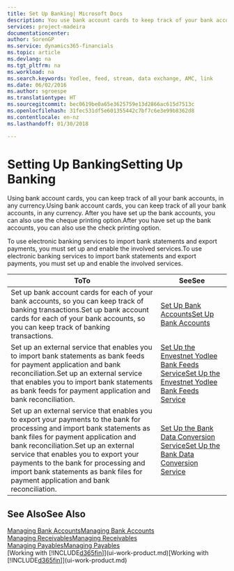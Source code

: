 ```yaml
---
title: Set Up Banking| Microsoft Docs
description: You use bank account cards to keep track of your bank accounts and set up bank feeds, such as Yodlee, to exchange data.
services: project-madeira
documentationcenter: 
author: SorenGP
ms.service: dynamics365-financials
ms.topic: article
ms.devlang: na
ms.tgt_pltfrm: na
ms.workload: na
ms.search.keywords: Yodlee, feed, stream, data exchange, AMC, link
ms.date: 06/02/2016
ms.author: sgroespe
ms.translationtype: HT
ms.sourcegitcommit: bec0619be0a65e3625759e13d2866ac615d7513c
ms.openlocfilehash: 31fec531df5e601355442c7bf7c6e3e99b8362d8
ms.contentlocale: en-nz
ms.lasthandoff: 01/30/2018

---
```

# <a name="setting-up-banking"></a><span data-ttu-id="52ea5-103">Setting Up Banking</span><span class="sxs-lookup"><span data-stu-id="52ea5-103">Setting Up Banking</span></span>
<span data-ttu-id="52ea5-104">Using bank account cards, you can keep track of all your bank accounts, in any currency.</span><span class="sxs-lookup"><span data-stu-id="52ea5-104">Using bank account cards, you can keep track of all your bank accounts, in any currency.</span></span> <span data-ttu-id="52ea5-105">After you have set up the bank accounts, you can also use the cheque printing option.</span><span class="sxs-lookup"><span data-stu-id="52ea5-105">After you have set up the bank accounts, you can also use the check printing option.</span></span>

<span data-ttu-id="52ea5-106">To use electronic banking services to import bank statements and  export payments, you must set up and enable the involved services.</span><span class="sxs-lookup"><span data-stu-id="52ea5-106">To use electronic banking services to import bank statements and  export payments, you must set up and enable the involved services.</span></span>

| <span data-ttu-id="52ea5-107">To</span><span class="sxs-lookup"><span data-stu-id="52ea5-107">To</span></span> | <span data-ttu-id="52ea5-108">See</span><span class="sxs-lookup"><span data-stu-id="52ea5-108">See</span></span> |
| --- | --- |
| <span data-ttu-id="52ea5-109">Set up bank account cards for each of your bank accounts, so you can keep track of banking transactions.</span><span class="sxs-lookup"><span data-stu-id="52ea5-109">Set up bank account cards for each of your bank accounts, so you can keep track of banking transactions.</span></span> |[<span data-ttu-id="52ea5-110">Set Up Bank Accounts</span><span class="sxs-lookup"><span data-stu-id="52ea5-110">Set Up Bank Accounts</span></span>](bank-how-setup-bank-accounts.md) |
| <span data-ttu-id="52ea5-111">Set up an external service that enables you to import bank statements as bank feeds for payment application and bank reconciliation.</span><span class="sxs-lookup"><span data-stu-id="52ea5-111">Set up an external service that enables you to import bank statements as bank feeds for payment application and bank reconciliation.</span></span> |[<span data-ttu-id="52ea5-112">Set Up the Envestnet Yodlee Bank Feeds Service</span><span class="sxs-lookup"><span data-stu-id="52ea5-112">Set Up the Envestnet Yodlee Bank Feeds Service</span></span>](bank-how-setup-bank-statement-service.md) |
| <span data-ttu-id="52ea5-113">Set up an external service that enables you to export your payments to the bank for processing  and import bank statements as bank files for payment application and bank reconciliation.</span><span class="sxs-lookup"><span data-stu-id="52ea5-113">Set up an external service that enables you to export your payments to the bank for processing  and import bank statements as bank files for payment application and bank reconciliation.</span></span> |[<span data-ttu-id="52ea5-114">Set Up the Bank Data Conversion Service</span><span class="sxs-lookup"><span data-stu-id="52ea5-114">Set Up the Bank Data Conversion Service</span></span>](bank-how-setup-bank-data-conversion-service.md) |

## <a name="see-also"></a><span data-ttu-id="52ea5-115">See Also</span><span class="sxs-lookup"><span data-stu-id="52ea5-115">See Also</span></span>
[<span data-ttu-id="52ea5-116">Managing Bank Accounts</span><span class="sxs-lookup"><span data-stu-id="52ea5-116">Managing Bank Accounts</span></span>](bank-manage-bank-accounts.md)  
[<span data-ttu-id="52ea5-117">Managing Receivables</span><span class="sxs-lookup"><span data-stu-id="52ea5-117">Managing Receivables</span></span>](receivables-manage-receivables.md)  
[<span data-ttu-id="52ea5-118">Managing Payables</span><span class="sxs-lookup"><span data-stu-id="52ea5-118">Managing Payables</span></span>](payables-manage-payables.md)  
<span data-ttu-id="52ea5-119">[Working with [!INCLUDE[d365fin](includes/d365fin_md.md)]](ui-work-product.md)</span><span class="sxs-lookup"><span data-stu-id="52ea5-119">[Working with [!INCLUDE[d365fin](includes/d365fin_md.md)]](ui-work-product.md)</span></span>

